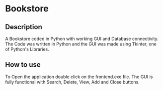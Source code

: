 # Bookstore

## Description
A Bookstore coded in Python with working GUI and Database connectivity. 
The Code was written in Python and the GUI was made using Tkinter, one of Python's Libraries. 

## How to use
To Open the application double click on the frontend.exe file. The GUI is fully functional with Search, Delete, View, Add and Close buttons.
